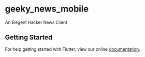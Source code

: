 # geeky_news_mobile

An Elegent Hacker News Client

## Getting Started

For help getting started with Flutter, view our online
[documentation](https://flutter.io/).
